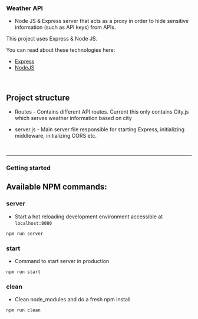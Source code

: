 ### Weather API 

* Node JS & Express server that acts as a proxy in order to hide  sensitive information (such as API keys) from APIs. 

This project uses Express & Node JS. 

You can read about these technologies here: 

- [Express](http://expressjs.com/)
- [NodeJS](https://nodejs.org/en/)
<br />


## Project structure 
* Routes - Contains different API routes. Current this only contains City.js which serves weather information based on city 

* server.js - Main server file responsible for starting Express, initializing middleware, initializing CORS etc. 
<br />
<hr />

### Getting started


## Available NPM commands: 


### server 
* Start a hot reloading development environment accessible at `localhost:8080`

```shell
npm run server 
```
### start 
* Command to start server in production 

```shell
npm run start
```

### clean
* Clean node_modules and do a fresh npm install 

```shell
npm run clean
```

